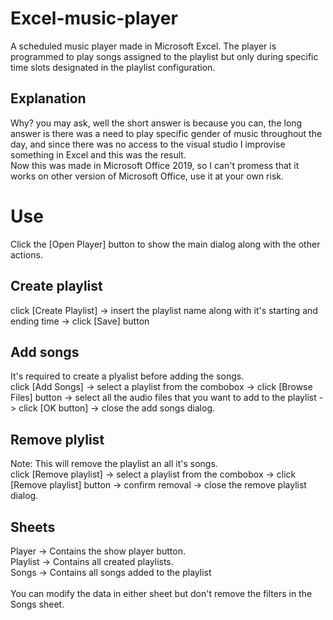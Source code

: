 # Excel-music-player
A scheduled music player made in Microsoft Excel. The player is programmed to play songs assigned to the playlist but only during specific time slots designated in the playlist configuration.

## Explanation
Why? you may ask, well the short answer is because you can, the long answer is there was a need to play specific gender of music throughout the day, and since there was no access to the visual studio I improvise something in Excel and this was the result.<br />
Now this was made in Microsoft Office 2019, so I can't promess that it works on other version of Microsoft Office, use it at your own risk.

# Use
Click the [Open Player] button to show the main dialog along with the other actions.

## Create playlist
click [Create Playlist] -> insert the playlist name along with it's starting and ending time -> click [Save] button

## Add songs
It's required to create a plyalist before adding the songs.<br />
click [Add Songs] -> select a playlist from the combobox -> click [Browse Files] button -> select all the audio files that you want to add to the playlist -> click [OK button] -> close the add songs dialog.

## Remove plylist
Note: This will remove the playlist an all it's songs.<br />
click [Remove playlist] -> select a playlist from the combobox -> click [Remove playlist] button -> confirm removal ->  close the remove playlist dialog.

## Sheets
Player -> Contains the show player button.<br />
Playlist -> Contains all created playlists.<br />
Songs -> Contains all songs added to the playlist<br />
<br />
You can modify the data in either sheet but don't remove the filters in the Songs sheet.
